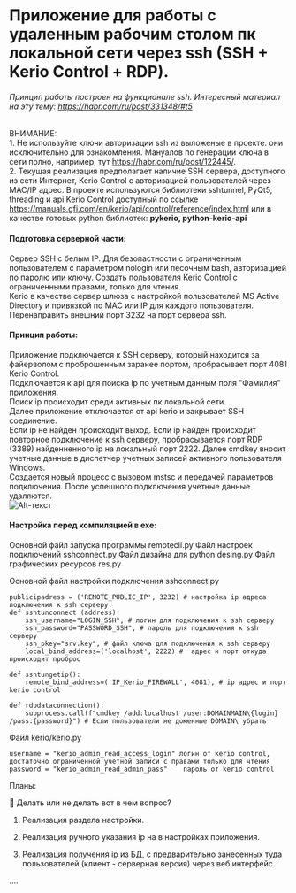 # Приложение для работы с удаленным рабочим столом пк локальной сети через ssh (SSH + Kerio Control + RDP).
###### Принцип работы построен на функционале ssh. Интересный материал на эту тему: https://habr.com/ru/post/331348/#t5

ВНИМАНИЕ:   
    1. Не используйте ключи авторизации ssh из выложеные в проекте. они исключительно для ознакомления. Мануалов по генерации ключа в сети полно, например, тут https://habr.com/ru/post/122445/.    
    2. Текущая реализация предполагает наличие SSH сервера, доступного из сети Интернет, Kerio Control с авторизацией пользователей через MAC/IP адрес. 
В проекте используются библиотеки sshtunnel, PyQt5, threading и api Kerio Control доступный по ссылке https://manuals.gfi.com/en/kerio/api/control/reference/index.html или в качестве готовых python библиотек: **pykerio, python-kerio-api**

#### Подготовка серверной части:    
Сервер SSH с белым IP. Для безопастности с ограниченным пользователем с параметром nologin или песочным bash, авторизацией по паролю или ключу. 
Создать пользователя Kerio Control с ограниченными правами, только для чтения.  
Kerio в качестве сервер шлюза с настройкой пользователей MS Active Directory и привязкой по MAC или IP для каждого пользователя.    
Перенаправить внешний порт 3232 на порт сервера ssh.    

#### Принцип работы:    
Приложение подключается к SSH серверу, который находится за файерволом с проброшенным заранее портом, пробрасывает порт 4081 Kerio Control.    
Подключается к api для поиска ip по учетным данным поля "Фамилия" приложения.   
Поиск ip происходит среди активных пк локальной сети.   
Далее приложение отключается от api kerio и закрывает SSH соединение.   
Если ip не найден происходит выход. Если ip найден происходит повторное подключение к ssh серверу, пробрасывается порт RDP (3389) найденненного ip на локальный порт 2222. 
Далее cmdkey вносит учетные данные в диспетчер учетных записей активного пользователя Windows.   
Создается новый процесс с вызовом mstsc и передачей параметров подключения. 
После успешного подключения учетные данные удаляются.   
![Alt-текст](https://github.com/sor88/rdpoverssh/blob/master/map.png?raw=true)


#### Настройка перед компиляцией в exe:

Основной файл запуска программы remotecli.py
Файл настроек подключений sshconnect.py
Файл дизайна для python desing.py
Файл графических ресурсов res.py

Основной файл настройки подключения sshconnect.py
```
publicipadress = ('REMOTE_PUBLIC_IP', 3232) # настройка ip адреса подключения к ssh серверу.
def sshtunconnect (address):
    ssh_username="LOGIN_SSH", # логин для подключения к ssh серверу 
    ssh_password="PASSWORD_SSH", # пароль для подключения к ssh серверу
    ssh_pkey="srv.key", # файл ключа для подключения к ssh серверу
    local_bind_address=('localhost', 2222) #  адрес и порт откуда происходит проброс

def sshtungetip():
    remote_bind_address=('IP_Kerio_FIREWALL', 4081), # ip адрес и порт kerio control
   
def rdpdataconnection():
    subprocess.call(f"cmdkey /add:localhost /user:DOMAINMAIN\{login} /pass:{password}") # Если пользователи не доменные DOMAIN\ убрать  
```
Файл kerio/kerio.py
```
username = "kerio_admin_read_access_login" логин от kerio control, достаточно ограниченной учетной записи с правами только для чтения
password = "kerio_admin_read_admin_pass"    пароль от kerio control
```


Планы:

:black_square_button: Делать или не делать вот в чем вопрос?
    
1. Реализация раздела настройки.
    
2. Реализация ручного указания ip на в настройках приложения.

3. Реализация получения ip из БД, с предварительно занесенных туда пользователей (клиент - серверная версия) через веб интерфейс.
    
....
